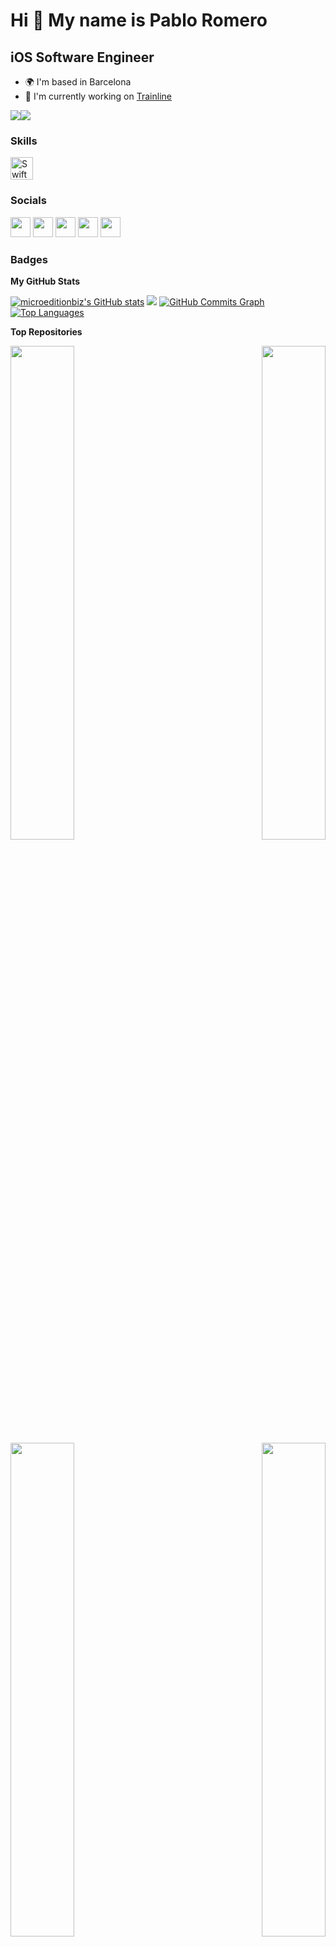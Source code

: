 Hi 👋 My name is Pablo Romero 
==============================

iOS Software Engineer 
---------------------  

* 🌍  I'm based in Barcelona 
* 🚀  I'm currently working on [Trainline](http://trainline.com)

<a href="https://www.twitter.com/microeditionbiz" target="_blank" rel="noreferrer"><img src="https://img.shields.io/twitter/follow/microeditionbiz?logo=twitter&style=for-the-badge&color=0891b2&labelColor=1c1917" /></a><a href="https://www.github.com/microeditionbiz" target="_blank" rel="noreferrer"><img src="https://img.shields.io/github/followers/microeditionbiz?logo=github&style=for-the-badge&color=0891b2&labelColor=1c1917" /></a>

### Skills  

<p align="left"> <a href="https://developer.apple.com/swift/" target="_blank" rel="noreferrer"><img src="https://raw.githubusercontent.com/danielcranney/readme-generator/main/public/icons/skills/swift-colored.svg" width="36" height="36" alt="Swift" /></a> </p> 

### Socials  

<p align="left"> <a href="https://www.github.com/microeditionbiz" target="_blank" rel="noreferrer"><img src="https://raw.githubusercontent.com/danielcranney/readme-generator/main/public/icons/socials/github.svg" width="32" height="32" /></a> <a href="https://www.linkedin.com/in/promero" target="_blank" rel="noreferrer"><img src="https://raw.githubusercontent.com/danielcranney/readme-generator/main/public/icons/socials/linkedin.svg" width="32" height="32" /></a> <a href="http://www.medium.com/microeditionbiz" target="_blank" rel="noreferrer"><img src="https://raw.githubusercontent.com/danielcranney/readme-generator/main/public/icons/socials/medium.svg" width="32" height="32" /></a> <a href="https://www.stackoverflow.com/users/3975197/pablo-romero" target="_blank" rel="noreferrer"><img src="https://raw.githubusercontent.com/danielcranney/readme-generator/main/public/icons/socials/stackoverflow.svg" width="32" height="32" /></a> <a href="https://www.twitter.com/microeditionbiz" target="_blank" rel="noreferrer"><img src="https://raw.githubusercontent.com/danielcranney/readme-generator/main/public/icons/socials/twitter.svg" width="32" height="32" /></a></p>

### Badges

<b>My GitHub Stats</b>

<a href="http://www.github.com/microeditionbiz"><img src="https://github-readme-stats.vercel.app/api?username=microeditionbiz&show_icons=true&hide=&count_private=true&title_color=0891b2&text_color=ffffff&icon_color=0891b2&bg_color=1c1917&hide_border=true&show_icons=true" alt="microeditionbiz's GitHub stats" /></a>
<a href="http://www.github.com/microeditionbiz"><img src="https://github-readme-streak-stats.herokuapp.com/?user=microeditionbiz&stroke=ffffff&background=1c1917&ring=0891b2&fire=0891b2&currStreakNum=ffffff&currStreakLabel=0891b2&sideNums=ffffff&sideLabels=ffffff&dates=ffffff&hide_border=true" /></a>
<a href="http://www.github.com/microeditionbiz"><img src="https://activity-graph.herokuapp.com/graph?username=microeditionbiz&bg_color=1c1917&color=ffffff&line=0891b2&point=ffffff&area_color=1c1917&area=true&hide_border=true&custom_title=GitHub%20Commits%20Graph" alt="GitHub Commits Graph" /></a>
<a href="https://github.com/microeditionbiz" align="left"><img src="https://github-readme-stats.vercel.app/api/top-langs/?username=microeditionbiz&langs_count=10&title_color=0891b2&text_color=ffffff&icon_color=0891b2&bg_color=1c1917&hide_border=true&locale=en&custom_title=Top%20%Languages" alt="Top Languages" /></a>

<b>Top Repositories</b>

<div width="100%" align="center"><a href="https://github.com/microeditionbiz/codegen" align="left"><img align="left" width="45%" src="https://github-readme-stats.vercel.app/api/pin/?username=microeditionbiz&repo=codegen&title_color=0891b2&text_color=ffffff&icon_color=0891b2&bg_color=1c1917&hide_border=true&locale=en" /></a><a href="https://github.com/microeditionbiz/scrumdinger" align="right"><img align="right" width="45%" src="https://github-readme-stats.vercel.app/api/pin/?username=microeditionbiz&repo=scrumdinger&title_color=0891b2&text_color=ffffff&icon_color=0891b2&bg_color=1c1917&hide_border=true&locale=en" /></a></div><br /><br /><br /><br /><br /><br /><br />

<br /><br /><br /><br /><br />

<div width="100%" align="center"><a href="https://github.com/microeditionbiz/Marvel-Client" align="left"><img align="left" width="45%" src="https://github-readme-stats.vercel.app/api/pin/?username=microeditionbiz&repo=Marvel-Client&title_color=0891b2&text_color=ffffff&icon_color=0891b2&bg_color=1c1917&hide_border=true&locale=en" /></a><a href="https://github.com/microeditionbiz/reddit" align="right"><img align="right" width="45%" src="https://github-readme-stats.vercel.app/api/pin/?username=microeditionbiz&repo=reddit&title_color=0891b2&text_color=ffffff&icon_color=0891b2&bg_color=1c1917&hide_border=true&locale=en" /></a></div>
